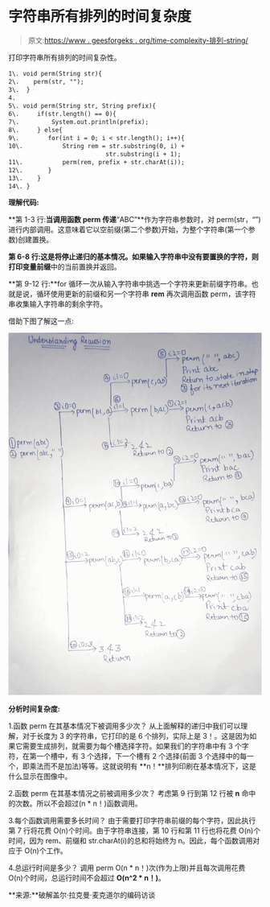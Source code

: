 # 字符串所有排列的时间复杂度

> 原文:[https://www . geesforgeks . org/time-complexity-排列-string/](https://www.geeksforgeeks.org/time-complexity-permutations-string/)

打印字符串所有排列的时间复杂性。

```
1\. void perm(String str){
2\.    perm(str, "");
3\.  }
4.
5\. void perm(String str, String prefix){
6\.     if(str.length() == 0){
7\.         System.out.println(prefix);
8\.     } else{
9\.        for(int i = 0; i < str.length(); i++){
10\.           String rem = str.substring(0, i) + 
                           str.substring(i + 1);
11\.           perm(rem, prefix + str.charAt(i));
12\.       }
13\.    }
14\. }

```

**理解代码:**

**第 1-3 行:**当调用函数 **perm** 传递**“ABC”**作为字符串参数时，对 perm(str，“”)进行内部调用。这意味着它以空前缀(第二个参数)开始，为整个字符串(第一个参数)创建置换。

**第 6-8 行:**这是将停止递归的基本情况。如果输入字符串中没有要置换的字符，则打印变量**前缀**中的当前置换并返回。

**第 9-12 行:**for 循环一次从输入字符串中挑选一个字符来更新前缀字符串。也就是说，循环使用更新的前缀和另一个字符串 **rem** 再次调用函数 perm，该字符串收集输入字符串的剩余字符。

借助下图了解这一点:

![recusionInPermutation](img/d169ea4473ae32de6fc8fc29aab9652e.png)

**分析时间复杂度:**

1.函数 perm 在其基本情况下被调用多少次？
从上面解释的递归中我们可以理解，对于长度为 3 的字符串，它打印的是 6 个排列，实际上是 3！。这是因为如果它需要生成排列，就需要为每个槽选择字符。如果我们的字符串中有 3 个字符，在第一个槽中，有 3 个选择，下一个槽有 2 个选择(前面 3 个选择中的每一个，即乘法而不是加法)等等。这就说明有 **n！**排列印刷在基本情况下，这是什么显示在图像中。

2.函数 perm 在其基本情况之前被调用多少次？
考虑第 9 行到第 12 行被 **n** 命中的次数。所以不会超过(n * n！)函数调用。

3.每个函数调用需要多长时间？
由于需要打印字符串前缀的每个字符，因此执行第 7 行将花费 O(n)个时间。由于字符串连接，第 10 行和第 11 行也将花费 O(n)个时间，因为 rem、前缀和 str.charAt(i)的总和将始终为 n。因此，每个函数调用对应于 O(n)个工作。

4.总运行时间是多少？
调用 perm O(n * n！)次(作为上限)并且每次调用花费 O(n)个时间，总运行时间不会超过 **O(n^2 * n！)**。

**来源:**破解盖尔·拉克曼·麦克道尔的编码访谈